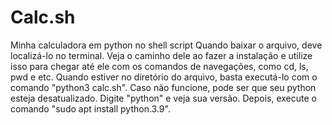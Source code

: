 # Calc.sh
Minha calculadora em python no shell script
Quando baixar o arquivo, deve localizá-lo no terminal. Veja o caminho dele ao fazer a instalação e utilize isso para chegar até ele com os comandos de navegações, como cd, ls, pwd e etc. Quando estiver no diretório do arquivo, basta executá-lo com o comando "python3 calc.sh".
Caso não funcione, pode ser que seu python esteja desatualizado. Digite "python" e veja sua versão. Depois, execute o comando "sudo apt install python.3.9".
